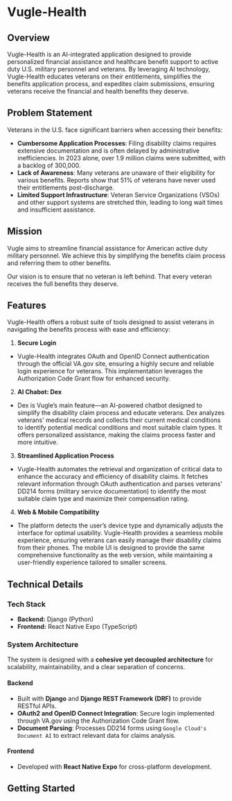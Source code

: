 # Vugle-Health

## Overview
Vugle-Health is an AI-integrated application designed to provide personalized financial assistance and healthcare benefit support to active duty U.S. military personnel and veterans. By leveraging AI technology, Vugle-Health educates veterans on their entitlements, simplifies the benefits application process, and expedites claim submissions, ensuring veterans receive the financial and health benefits they deserve.

## Problem Statement 
Veterans in the U.S. face significant barriers when accessing their benefits: 
- **Cumbersome Application Processes**: Filing disability claims requires extensive documentation and is often delayed by administrative inefficiencies. In 2023 alone, over 1.9 million claims were submitted, with a backlog of 300,000.
- **Lack of Awareness**: Many veterans are unaware of their eligibility for various benefits. Reports show that 51% of veterans have never used their entitlements post-discharge. 
- **Limited Support Infrastructure**: Veteran Service Organizations (VSOs) and other support systems are stretched thin, leading to long wait times and insufficient assistance. 

## Mission 
Vugle aims to streamline financial assistance for American active duty military personnel. We achieve this by simplifying the benefits claim process and referring them to other benefits. 

Our vision is to ensure that no veteran is left behind. That every veteran receives the full benefits they deserve.

## Features
Vugle-Health offers a robust suite of tools designed to assist veterans in navigating the benefits process with ease and efficiency:
1. **Secure Login**
- Vugle-Health integrates OAuth and OpenID Connect authentication through the official VA.gov site, ensuring a highly secure and reliable login experience for veterans. This implementation leverages the Authorization Code Grant flow for enhanced security.

2. **AI Chabot: Dex**  
- Dex is Vugle’s main feature—an AI-powered chatbot designed to simplify the disability claim process and educate veterans. Dex analyzes veterans' medical records and collects their current medical conditions to identify potential medical conditions and most suitable claim types. It offers personalized assistance, making the claims process faster and more intuitive.

3. **Streamlined Application Process**  
- Vugle-Health automates the retrieval and organization of critical data to enhance the accuracy and efficiency of disability claims. It fetches relevant information through OAuth authentication and parses veterans' DD214 forms (military service documentation) to identify the most suitable claim type and maximize their compensation rating.

4. **Web & Mobile Compatibility**
 - The platform detects the user’s device type and dynamically adjusts the interface for optimal usability. Vugle-Health provides a seamless mobile experience, ensuring veterans can easily manage their disability claims from their phones. The mobile UI is designed to provide the same comprehensive functionality as the web version, while maintaining a user-friendly experience tailored to smaller screens.

## Technical Details

### Tech Stack
- **Backend:** Django (Python)
- **Frontend:** React Native Expo (TypeScript)


### System Architecture
The system is designed with a **cohesive yet decoupled architecture** for scalability, maintainability, and a clear separation of concerns.

#### Backend
- Built with **Django** and **Django REST Framework (DRF)** to provide RESTful APIs.
- **OAuth2 and OpenID Connect Integration**: Secure login implemented through VA.gov using the Authorization Code Grant flow.
- **Document Parsing**: Processes DD214 forms using `Google Cloud's Document AI` to extract relevant data for claims analysis.

#### Frontend
- Developed with **React Native Expo** for cross-platform development.


## Getting Started

